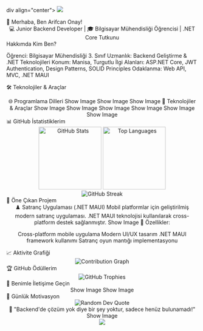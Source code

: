 div align="center">
  <img src="https://capsule-render.vercel.app/api?type=waving&color=gradient&height=200&section=header&text=Arifcan%20Onay&fontSize=50&fontAlignY=35&desc=Backend%20Developer%20%7C%20.NET%20Core%20Enthusiast&descAlignY=51&descAlign=50"/>
</div>
👋 Merhaba, Ben Arifcan Onay!
<div align="center">
💻 Junior Backend Developer  | 🎓 Bilgisayar Mühendisliği Öğrencisi |  .NET Core Tutkunu
</div>
 Hakkımda
 Kim Ben?

 Öğrenci: Bilgisayar Mühendisliği 3. Sınıf
Uzmanlık: Backend Geliştirme & .NET Teknolojileri
 Konum: Manisa, Turgutlu
 İlgi Alanları: ASP.NET Core, JWT Authentication, Design Patterns, SOLID Principles
 Odaklanma: Web API, MVC, .NET MAUI

🛠️ Teknolojiler & Araçlar
<div align="center">
🌐 Programlama Dilleri
Show Image
Show Image
Show Image
🔧 Teknolojiler & Araçlar
Show Image
Show Image
Show Image
Show Image
Show Image
Show Image
</div>
📊 GitHub İstatistiklerim
<div align="center">
  <img src="https://github-readme-stats.vercel.app/api?username=ArifcanOnay&show_icons=true&theme=radical&hide_border=true&count_private=true" alt="GitHub Stats" height="165">
  <img src="https://github-readme-stats.vercel.app/api/top-langs/?username=ArifcanOnay&layout=compact&theme=radical&hide_border=true" alt="Top Languages" height="165">
</div>
<div align="center">
  <img src="https://github-readme-streak-stats.herokuapp.com/?user=ArifcanOnay&theme=radical&hide_border=true" alt="GitHub Streak">
</div>
🌟 Öne Çıkan Projem
<div align="center">
♟️ Satranç Uygulaması (.NET MAUI)
Mobil platformlar için geliştirilmiş modern satranç uygulaması. .NET MAUI teknolojisi kullanılarak cross-platform destek sağlanmıştır.
Show Image
🎯 Özellikler:

Cross-platform mobile uygulama
Modern UI/UX tasarım
.NET MAUI framework kullanımı
Satranç oyun mantığı implementasyonu

</div>
📈 Aktivite Grafiği
<div align="center">
  <img src="https://github-readme-activity-graph.vercel.app/graph?username=ArifcanOnay&theme=react-dark&hide_border=true&area=true" alt="Contribution Graph">
</div>
🏆 GitHub Ödüllerim
<div align="center">
  <img src="https://github-profile-trophy.vercel.app/?username=ArifcanOnay&theme=radical&no-frame=true&no-bg=true&margin-w=4&row=1" alt="GitHub Trophies">
</div>
🤝 Benimle İletişime Geçin
<div align="center">
Show Image
Show Image
</div>
💭 Günlük Motivasyon
<div align="center">
  <img src="https://quotes-github-readme.vercel.app/api?type=horizontal&theme=radical" alt="Random Dev Quote">
</div>

<div align="center">
💫 "Backend'de çözüm yok diye bir şey yoktur, sadece henüz bulunamadı!"
Show Image
</div>
<div align="center">
  <img src="https://capsule-render.vercel.app/api?type=waving&color=gradient&height=100&section=footer"/>
</div>
